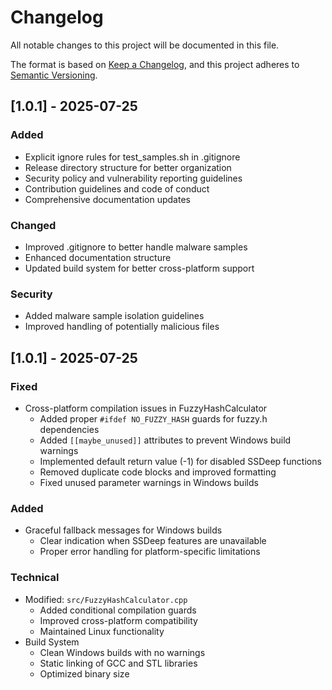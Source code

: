 # Changelog

All notable changes to this project will be documented in this file.

The format is based on [Keep a Changelog](https://keepachangelog.com/en/1.0.0/),
and this project adheres to [Semantic Versioning](https://semver.org/spec/v2.0.0.html).

## [1.0.1] - 2025-07-25

### Added
- Explicit ignore rules for test_samples.sh in .gitignore
- Release directory structure for better organization
- Security policy and vulnerability reporting guidelines
- Contribution guidelines and code of conduct
- Comprehensive documentation updates

### Changed
- Improved .gitignore to better handle malware samples
- Enhanced documentation structure
- Updated build system for better cross-platform support

### Security
- Added malware sample isolation guidelines
- Improved handling of potentially malicious files

## [1.0.1] - 2025-07-25

### Fixed
- Cross-platform compilation issues in FuzzyHashCalculator
  - Added proper `#ifdef NO_FUZZY_HASH` guards for fuzzy.h dependencies
  - Added `[[maybe_unused]]` attributes to prevent Windows build warnings
  - Implemented default return value (-1) for disabled SSDeep functions
  - Removed duplicate code blocks and improved formatting
  - Fixed unused parameter warnings in Windows builds

### Added
- Graceful fallback messages for Windows builds
  - Clear indication when SSDeep features are unavailable
  - Proper error handling for platform-specific limitations

### Technical
- Modified: `src/FuzzyHashCalculator.cpp`
  - Added conditional compilation guards
  - Improved cross-platform compatibility
  - Maintained Linux functionality
- Build System
  - Clean Windows builds with no warnings
  - Static linking of GCC and STL libraries
  - Optimized binary size

